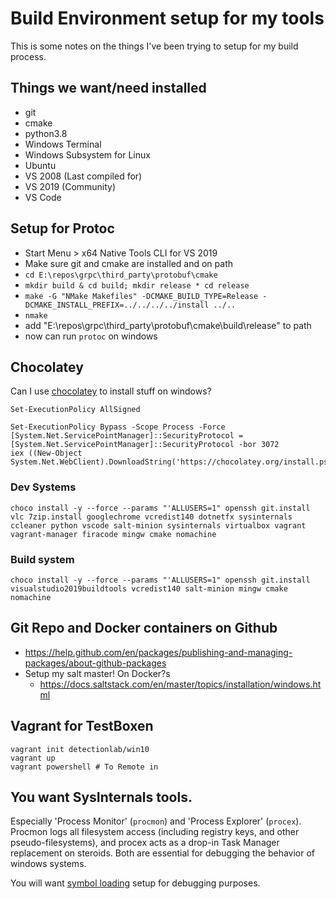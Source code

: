 # Build Environment setup for my tools

This is some notes on the things I've been trying to setup for my build process.

## Things we want/need installed

* git
* cmake
* python3.8
* Windows Terminal
* Windows Subsystem for Linux
* Ubuntu
* VS 2008 (Last compiled for)
* VS 2019 (Community)
* VS Code

## Setup for Protoc

* Start Menu > x64 Native Tools CLI for VS 2019
* Make sure git and cmake are installed and on path
* `cd E:\repos\grpc\third_party\protobuf\cmake`
* `mkdir build & cd build; mkdir release * cd release`
* `make -G "NMake Makefiles" -DCMAKE_BUILD_TYPE=Release -DCMAKE_INSTALL_PREFIX=../../../../install ../..`
* `nmake`
* add "E:\repos\grpc\third_party\protobuf\cmake\build\release" to path
* now can run `protoc` on windows

## Chocolatey

Can I use [chocolatey](https://chocolatey.org/install) to install stuff on windows?

```pwsh
Set-ExecutionPolicy AllSigned

Set-ExecutionPolicy Bypass -Scope Process -Force
[System.Net.ServicePointManager]::SecurityProtocol = [System.Net.ServicePointManager]::SecurityProtocol -bor 3072
iex ((New-Object System.Net.WebClient).DownloadString('https://chocolatey.org/install.ps1'))
```

### Dev Systems

`choco install -y --force --params "'ALLUSERS=1" openssh git.install vlc 7zip.install googlechrome vcredist140 dotnetfx sysinternals ccleaner python vscode salt-minion sysinternals virtualbox vagrant vagrant-manager firacode mingw cmake nomachine`

### Build system

`choco install -y --force --params "'ALLUSERS=1" openssh git.install visualstudio2019buildtools vcredist140 salt-minion mingw cmake nomachine`

## Git Repo and Docker containers on Github

* https://help.github.com/en/packages/publishing-and-managing-packages/about-github-packages
* Setup my salt master! On Docker?s
  * https://docs.saltstack.com/en/master/topics/installation/windows.html



## Vagrant for TestBoxen

```pwsh
vagrant init detectionlab/win10
vagrant up
vagrant powershell # To Remote in
```

## You want SysInternals tools.

Especially 'Process Monitor' (`procmon`) and 'Process Explorer' (`procex`).
Procmon logs all filesystem access (including registry keys, and other
pseudo-filesystems), and procex acts as a drop-in Task Manager replacement on
steroids. Both are essential for debugging the behavior of windows systems.

You will want [symbol loading](https://www.xitalogy.com/windows-internals/2019/08/14/windows-internals-how-to-configure-symbols-in-sysinternals-process-explorer.html)
setup for debugging purposes.

